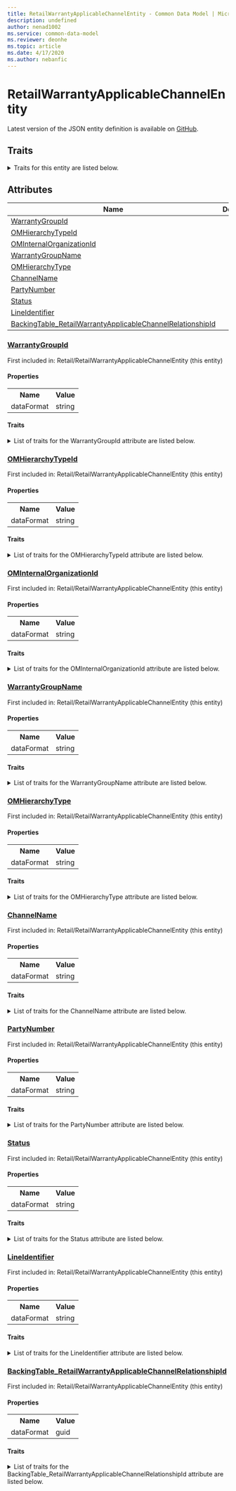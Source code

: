 ```yaml
---
title: RetailWarrantyApplicableChannelEntity - Common Data Model | Microsoft Docs
description: undefined
author: nenad1002
ms.service: common-data-model
ms.reviewer: deonhe
ms.topic: article
ms.date: 4/17/2020
ms.author: nebanfic
---
```


# RetailWarrantyApplicableChannelEntity

  
 Latest version of the JSON entity definition is available on <a href="https://github.com/Microsoft/CDM/tree/master/schemaDocuments/core/erp/Entities/Commerce/Retail/RetailWarrantyApplicableChannelEntity.cdm.json" target="_blank">GitHub</a>.  

## Traits

<details>
<summary>Traits for this entity are listed below.  
</summary>

**is.CDM.entityVersion**  
  <table><tr><th>Parameter</th><th>Value</th><th>Data type</th><th>Explanation</th></tr><tr><td>versionNumber</td><td>"1.0.0"</td><td>string</td><td>semantic version number of the entity</td></tr></table>

**is.application.releaseVersion**  
  <table><tr><th>Parameter</th><th>Value</th><th>Data type</th><th>Explanation</th></tr><tr><td>releaseVersion</td><td>"10.0.13.0"</td><td>string</td><td>semantic version number of the application introducing this entity</td></tr></table>

</details>

## Attributes

|Name|Description|First Included in Instance|
|---|---|---|
|[WarrantyGroupId](#WarrantyGroupId)||<a href="RetailWarrantyApplicableChannelEntity.md" target="_blank">Retail/RetailWarrantyApplicableChannelEntity</a>|
|[OMHierarchyTypeId](#OMHierarchyTypeId)||<a href="RetailWarrantyApplicableChannelEntity.md" target="_blank">Retail/RetailWarrantyApplicableChannelEntity</a>|
|[OMInternalOrganizationId](#OMInternalOrganizationId)||<a href="RetailWarrantyApplicableChannelEntity.md" target="_blank">Retail/RetailWarrantyApplicableChannelEntity</a>|
|[WarrantyGroupName](#WarrantyGroupName)||<a href="RetailWarrantyApplicableChannelEntity.md" target="_blank">Retail/RetailWarrantyApplicableChannelEntity</a>|
|[OMHierarchyType](#OMHierarchyType)||<a href="RetailWarrantyApplicableChannelEntity.md" target="_blank">Retail/RetailWarrantyApplicableChannelEntity</a>|
|[ChannelName](#ChannelName)||<a href="RetailWarrantyApplicableChannelEntity.md" target="_blank">Retail/RetailWarrantyApplicableChannelEntity</a>|
|[PartyNumber](#PartyNumber)||<a href="RetailWarrantyApplicableChannelEntity.md" target="_blank">Retail/RetailWarrantyApplicableChannelEntity</a>|
|[Status](#Status)||<a href="RetailWarrantyApplicableChannelEntity.md" target="_blank">Retail/RetailWarrantyApplicableChannelEntity</a>|
|[LineIdentifier](#LineIdentifier)||<a href="RetailWarrantyApplicableChannelEntity.md" target="_blank">Retail/RetailWarrantyApplicableChannelEntity</a>|
|[BackingTable_RetailWarrantyApplicableChannelRelationshipId](#BackingTable_RetailWarrantyApplicableChannelRelationshipId)||<a href="RetailWarrantyApplicableChannelEntity.md" target="_blank">Retail/RetailWarrantyApplicableChannelEntity</a>|

### <a href=#WarrantyGroupId name="WarrantyGroupId">WarrantyGroupId</a>

First included in: Retail/RetailWarrantyApplicableChannelEntity (this entity)  

#### Properties

<table><tr><th>Name</th><th>Value</th></tr><tr><td>dataFormat</td><td>string</td></tr></table>

#### Traits

<details>
<summary>List of traits for the WarrantyGroupId attribute are listed below.</summary>

**is.dataFormat.character**  
**is.dataFormat.big**  
**is.dataFormat.array**  
**is.dataFormat.character**  
**is.dataFormat.array**  
</details>

### <a href=#OMHierarchyTypeId name="OMHierarchyTypeId">OMHierarchyTypeId</a>

First included in: Retail/RetailWarrantyApplicableChannelEntity (this entity)  

#### Properties

<table><tr><th>Name</th><th>Value</th></tr><tr><td>dataFormat</td><td>string</td></tr></table>

#### Traits

<details>
<summary>List of traits for the OMHierarchyTypeId attribute are listed below.</summary>

**is.dataFormat.character**  
**is.dataFormat.big**  
**is.dataFormat.array**  
**is.dataFormat.character**  
**is.dataFormat.array**  
</details>

### <a href=#OMInternalOrganizationId name="OMInternalOrganizationId">OMInternalOrganizationId</a>

First included in: Retail/RetailWarrantyApplicableChannelEntity (this entity)  

#### Properties

<table><tr><th>Name</th><th>Value</th></tr><tr><td>dataFormat</td><td>string</td></tr></table>

#### Traits

<details>
<summary>List of traits for the OMInternalOrganizationId attribute are listed below.</summary>

**is.dataFormat.character**  
**is.dataFormat.big**  
**is.dataFormat.array**  
**is.dataFormat.character**  
**is.dataFormat.array**  
</details>

### <a href=#WarrantyGroupName name="WarrantyGroupName">WarrantyGroupName</a>

First included in: Retail/RetailWarrantyApplicableChannelEntity (this entity)  

#### Properties

<table><tr><th>Name</th><th>Value</th></tr><tr><td>dataFormat</td><td>string</td></tr></table>

#### Traits

<details>
<summary>List of traits for the WarrantyGroupName attribute are listed below.</summary>

**is.dataFormat.character**  
**is.dataFormat.big**  
**is.dataFormat.array**  
**is.dataFormat.character**  
**is.dataFormat.array**  
</details>

### <a href=#OMHierarchyType name="OMHierarchyType">OMHierarchyType</a>

First included in: Retail/RetailWarrantyApplicableChannelEntity (this entity)  

#### Properties

<table><tr><th>Name</th><th>Value</th></tr><tr><td>dataFormat</td><td>string</td></tr></table>

#### Traits

<details>
<summary>List of traits for the OMHierarchyType attribute are listed below.</summary>

**is.dataFormat.character**  
**is.dataFormat.big**  
**is.dataFormat.array**  
**is.dataFormat.character**  
**is.dataFormat.array**  
</details>

### <a href=#ChannelName name="ChannelName">ChannelName</a>

First included in: Retail/RetailWarrantyApplicableChannelEntity (this entity)  

#### Properties

<table><tr><th>Name</th><th>Value</th></tr><tr><td>dataFormat</td><td>string</td></tr></table>

#### Traits

<details>
<summary>List of traits for the ChannelName attribute are listed below.</summary>

**is.dataFormat.character**  
**is.dataFormat.big**  
**is.dataFormat.array**  
**is.dataFormat.character**  
**is.dataFormat.array**  
</details>

### <a href=#PartyNumber name="PartyNumber">PartyNumber</a>

First included in: Retail/RetailWarrantyApplicableChannelEntity (this entity)  

#### Properties

<table><tr><th>Name</th><th>Value</th></tr><tr><td>dataFormat</td><td>string</td></tr></table>

#### Traits

<details>
<summary>List of traits for the PartyNumber attribute are listed below.</summary>

**is.dataFormat.character**  
**is.dataFormat.big**  
**is.dataFormat.array**  
**is.dataFormat.character**  
**is.dataFormat.array**  
</details>

### <a href=#Status name="Status">Status</a>

First included in: Retail/RetailWarrantyApplicableChannelEntity (this entity)  

#### Properties

<table><tr><th>Name</th><th>Value</th></tr><tr><td>dataFormat</td><td>string</td></tr></table>

#### Traits

<details>
<summary>List of traits for the Status attribute are listed below.</summary>

**is.dataFormat.character**  
**is.dataFormat.big**  
**is.dataFormat.array**  
**is.dataFormat.character**  
**is.dataFormat.array**  
</details>

### <a href=#LineIdentifier name="LineIdentifier">LineIdentifier</a>

First included in: Retail/RetailWarrantyApplicableChannelEntity (this entity)  

#### Properties

<table><tr><th>Name</th><th>Value</th></tr><tr><td>dataFormat</td><td>string</td></tr></table>

#### Traits

<details>
<summary>List of traits for the LineIdentifier attribute are listed below.</summary>

**is.dataFormat.character**  
**is.dataFormat.big**  
**is.dataFormat.array**  
**is.dataFormat.character**  
**is.dataFormat.array**  
</details>

### <a href=#BackingTable_RetailWarrantyApplicableChannelRelationshipId name="BackingTable_RetailWarrantyApplicableChannelRelationshipId">BackingTable_RetailWarrantyApplicableChannelRelationshipId</a>

First included in: Retail/RetailWarrantyApplicableChannelEntity (this entity)  

#### Properties

<table><tr><th>Name</th><th>Value</th></tr><tr><td>dataFormat</td><td>guid</td></tr></table>

#### Traits

<details>
<summary>List of traits for the BackingTable_RetailWarrantyApplicableChannelRelationshipId attribute are listed below.</summary>

**is.dataFormat.character**  
**is.dataFormat.big**  
**is.dataFormat.array**  
**is.dataFormat.guid**  
**means.identity.entityId**  
**is.linkedEntity.identifier**  
Marks the attribute(s) that hold foreign key references to a linked (used as an attribute) entity. This attribute is added to the resolved entity to enumerate the referenced entities.  <table><tr><th>Parameter</th><th>Value</th><th>Data type</th><th>Explanation</th></tr><tr><td>entityReferences</td><td><table><tr><th>entityReference</th><th>attributeReference</th></tr><tr><td><a href="../../../Tables/Commerce/Retail/Group/RetailWarrantyApplicableChannel.md" target="_blank">/core/erp/Tables/Commerce/Retail/Group/RetailWarrantyApplicableChannel.cdm.json/RetailWarrantyApplicableChannel</a></td><td><a href="../../../Tables/Commerce/Retail/Group/RetailWarrantyApplicableChannel.md#RecId" target="_blank">RecId</a></td></tr></table></td><td>entity</td><td>a reference to the constant entity holding the list of entity references</td></tr></table>

**is.dataFormat.guid**  
**is.dataFormat.character**  
**is.dataFormat.array**  
</details>
